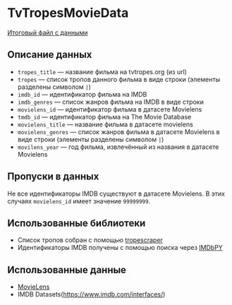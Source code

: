 # TvTropesMovieData

[Итоговый файл с данными](https://raw.githubusercontent.com/slowwavesleep/TvTropesMovieData/main/data/tropes_movie_data_final.csv)

## Описание данных

- `tropes_title` — название фильма на tvtropes.org (из url)
- `tropes` — список тропов данного фильма в виде строки (элементы разделены символом `|`)
- `imdb_id` — идентификатор фильма на IMDB
- `imdb_genres` — список жанров фильма на IMDB в виде строки 
- `movielens_id` — идентификатор фильма в датасете Movielens
- `tmdb_id` — идентификатор фильма на The Movie Database
- `movielens_title` — название фильма в датасете movielens
- `movielens_genres` — список жанров фильма в датасете Movielens в виде строки (элементы разделены символом `|`)
- `movilens_year` — год фильма, извлечённый из названия в датасете Movielens

## Пропуски в данных
Не все идентификаторы IMDB существуют в датасете Movielens. В этих случаях `movielens_id` имеет значение `99999999`.

## Использованные библиотеки
- Список тропов собран с помощью [tropescraper](https://github.com/raiben/tropescraper)
- Идентификаторы IMDB получены с помощью поиска через [IMDbPY](https://imdbpy.github.io/)

## Использованные данные
- [MovieLens](https://grouplens.org/datasets/movielens/)
- IMDB Datasets(https://www.imdb.com/interfaces/)
